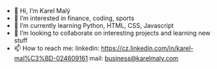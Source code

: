 - 👋 Hi, I’m Karel Malý
- 👀 I’m interested in finance, coding, sports
- 🌱 I’m currently learning Python, HTML, CSS, Javascript
- 💞️ I’m looking to collaborate on interesting projects and learning new stuff
- 📫 How to reach me: 
    linkedin: https://cz.linkedin.com/in/karel-mal%C3%BD-024609161
    mail: business@karelmaly.com

<!---
karlosmatos/karlosmatos is a ✨ special ✨ repository because its `README.md` (this file) appears on your GitHub profile.
You can click the Preview link to take a look at your changes.
--->
